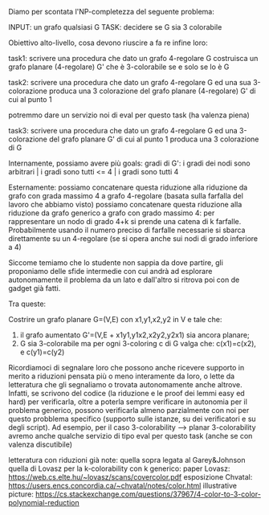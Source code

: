 Diamo per scontata l'NP-completezza del seguente problema:

INPUT: un grafo qualsiasi G
TASK: decidere se G sia 3 colorabile


Obiettivo alto-livello, cosa devono riuscire a fa re infine loro:

task1: scrivere una procedura che dato un grafo 4-regolare G costruisca un grafo planare (4-regolare) G' che è 3-colorabile se e solo se lo è G

task2: scrivere una procedura che dato un grafo 4-regolare G ed una sua 3-colorazione produca una 3 colorazione del grafo planare (4-regolare) G' di cui al punto 1

potremmo dare un servizio noi di eval per questo task (ha valenza piena)

task3: scrivere una procedura che dato un grafo 4-regolare G ed una 3-colorazione del grafo planare G' di cui al punto 1 produca una 3 colorazione di G

Internamente, possiamo avere più goals:
  gradi di G': i gradi dei nodi sono arbitrari | i gradi sono tutti <= 4 | i gradi sono tutti 4

Esternamente:
possiamo concatenare questa riduzione alla riduzione da grafo con grada massimo 4 a grafo 4-regolare (basata sulla farfalla del lavoro che abbiamo visto)
possiamo concatenare questa riduzione alla riduzione da grafo generico a grafo con grado massimo 4:
per rappresentare un nodo di grado 4+k si prende una catena di k farfalle. Probabilmente usando il numero preciso di farfalle necessarie si sbarca direttamente su un 4-regolare (se si opera anche sui nodi di grado inferiore a 4)


Siccome temiamo che lo studente non sappia da dove partire, gli proponiamo delle sfide intermedie con cui andrà ad esplorare autonomamente il problema da un lato e dall'altro si ritrova poi con de gadget già fatti.

Tra queste:

Costrire un grafo planare G=(V,E) con x1,y1,x2,y2 in V e tale che:
1. il grafo aumentato G'=(V,E + x1y1,y1x2,x2y2,y2x1) sia ancora planare;
2. G sia 3-colorabile ma per ogni 3-coloring c di G valga che:
   c(x1)=c(x2), e
   c(y1)=c(y2)
   
Ricordiamoci di segnalare loro che possono anche ricevere supporto in merito a riduzioni pensata più o meno interamente da loro, o lette da letteratura che gli segnaliamo o trovata autonomamente anche altrove. Infatti, se scrivono del codice (la riduzione e le proof dei lemmi easy ed hard) per verificarla, oltre a poterla sempre verificare in autonomia per il problema generico, possono verificarla almeno parzialmente con noi per questo probblema specifico (supporto sulle istanze, su dei verificatori e su degli script).
Ad esempio, per il caso 3-colorability --> planar 3-colorability  avremo anche qualche servizio di tipo eval per questo task (anche se con valenza discutibile)

letteratura con riduzioni già note:
quella sopra legata al Garey&Johnson
quella di Lovasz per la k-colorability con k generico:
paper Lovasz: https://web.cs.elte.hu/~lovasz/scans/covercolor.pdf
esposizione Chvatal: https://users.encs.concordia.ca/~chvatal/notes/color.html
illustrative picture: https://cs.stackexchange.com/questions/37967/4-color-to-3-color-polynomial-reduction

